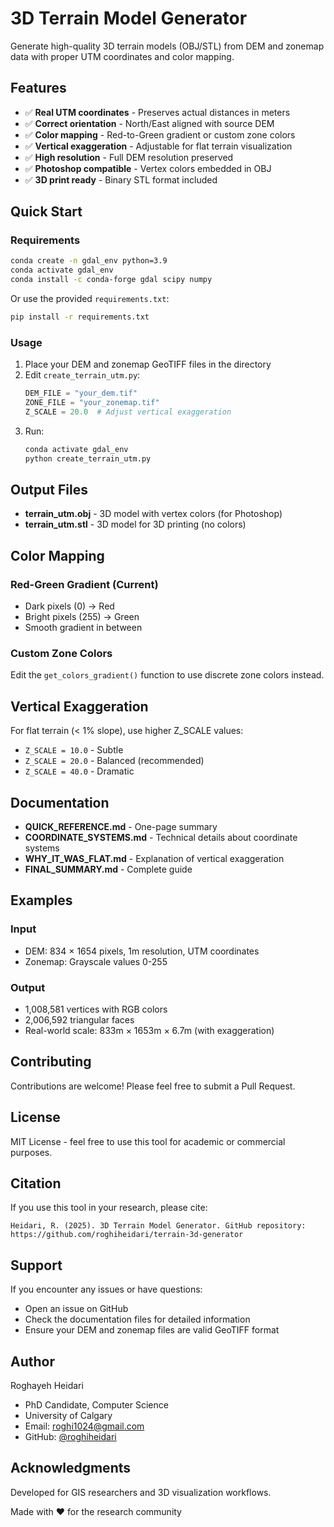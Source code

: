 # 3D Terrain Model Generator

Generate high-quality 3D terrain models (OBJ/STL) from DEM and zonemap data with proper UTM coordinates and color mapping.

## Features

- ✅ **Real UTM coordinates** - Preserves actual distances in meters
- ✅ **Correct orientation** - North/East aligned with source DEM
- ✅ **Color mapping** - Red-to-Green gradient or custom zone colors
- ✅ **Vertical exaggeration** - Adjustable for flat terrain visualization
- ✅ **High resolution** - Full DEM resolution preserved
- ✅ **Photoshop compatible** - Vertex colors embedded in OBJ
- ✅ **3D print ready** - Binary STL format included

## Quick Start

### Requirements

```bash
conda create -n gdal_env python=3.9
conda activate gdal_env
conda install -c conda-forge gdal scipy numpy
```

Or use the provided `requirements.txt`:
```bash
pip install -r requirements.txt
```

### Usage

1. Place your DEM and zonemap GeoTIFF files in the directory
2. Edit `create_terrain_utm.py`:
   ```python
   DEM_FILE = "your_dem.tif"
   ZONE_FILE = "your_zonemap.tif"
   Z_SCALE = 20.0  # Adjust vertical exaggeration
   ```
3. Run:
   ```bash
   conda activate gdal_env
   python create_terrain_utm.py
   ```

## Output Files

- **terrain_utm.obj** - 3D model with vertex colors (for Photoshop)
- **terrain_utm.stl** - 3D model for 3D printing (no colors)

## Color Mapping

### Red-Green Gradient (Current)
- Dark pixels (0) → Red
- Bright pixels (255) → Green
- Smooth gradient in between

### Custom Zone Colors
Edit the `get_colors_gradient()` function to use discrete zone colors instead.

## Vertical Exaggeration

For flat terrain (< 1% slope), use higher Z_SCALE values:
- `Z_SCALE = 10.0` - Subtle
- `Z_SCALE = 20.0` - Balanced (recommended)
- `Z_SCALE = 40.0` - Dramatic

## Documentation

- **QUICK_REFERENCE.md** - One-page summary
- **COORDINATE_SYSTEMS.md** - Technical details about coordinate systems
- **WHY_IT_WAS_FLAT.md** - Explanation of vertical exaggeration
- **FINAL_SUMMARY.md** - Complete guide

## Examples

### Input
- DEM: 834 × 1654 pixels, 1m resolution, UTM coordinates
- Zonemap: Grayscale values 0-255

### Output
- 1,008,581 vertices with RGB colors
- 2,006,592 triangular faces
- Real-world scale: 833m × 1653m × 6.7m (with exaggeration)

## Contributing

Contributions are welcome! Please feel free to submit a Pull Request.

## License

MIT License - feel free to use this tool for academic or commercial purposes.

## Citation

If you use this tool in your research, please cite:

```
Heidari, R. (2025). 3D Terrain Model Generator. GitHub repository: https://github.com/roghiheidari/terrain-3d-generator
```

## Support

If you encounter any issues or have questions:
- Open an issue on GitHub
- Check the documentation files for detailed information
- Ensure your DEM and zonemap files are valid GeoTIFF format

## Author

Roghayeh Heidari
- PhD Candidate, Computer Science
- University of Calgary
- Email: roghi1024@gmail.com
- GitHub: [@roghiheidari](https://github.com/roghiheidari)

## Acknowledgments

Developed for GIS researchers and 3D visualization workflows.

Made with ❤️ for the research community
